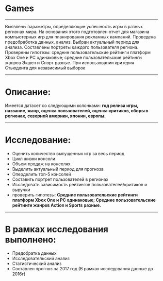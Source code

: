 # Games
****
Выявлены параметры, определяющие успешность игры в разных регионах мира. На основания этого подготовлен отчет для магазина компьютерных игр для планирования рекламных кампаний. Проведена предобработка данных, анализ. Выбран актуальный период для анализа. Составлены портреты каждого пользователя региона. Проверены гипотезы: средние пользовательские рейтинги платформ Xbox One и PC одинаковые; средние пользовательские рейтинги жанров Экшен и Спорт разные. При использовании критерия Стьюдента для независимый выборок
****
# Описание:
Имеется датасет со следующими колонками: **год релиза игры, название, жанр, оценка пользователей, оценка критиков, сборы в регионах, северной америки, японии, европы.**
****
# Исследование:
- Оценить количество выпущенных игр за весь период
- Цикл жизни консоли
- Объем продаж на консолях
- Выделить актуальный период для прогноза
- Оперделить топ-5 консолей
- Составить портрет пользователей в регионах
- Исследовать зависимость рейтингов пользователей/критиков и выручки
- проверить гипотезы: **Средние пользовательские рейтинги платформ Xbox One и PC одинаковые;
Средние пользовательские рейтинги жанров Action и Sports разные.**
****
# В рамках исследования выполнено:
- Предобратка данных
- Исследовательский анализ
- Статистический анализ
- Составлен прогноз на 2017 год (В рамках исследования данные до 2016г)

